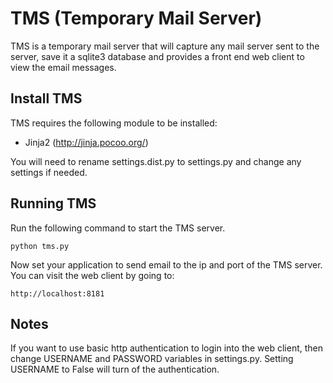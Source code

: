 # TMS (Temporary Mail Server)

TMS is a temporary mail server that will capture any mail server sent to the server, save it a sqlite3 database and provides a front end web client to view the email messages.

## Install TMS

TMS requires the following module to be installed:

* Jinja2 (http://jinja.pocoo.org/)

You will need to rename settings.dist.py to settings.py and change any settings if needed.

## Running TMS

Run the following command to start the TMS server.

	python tms.py

Now set your application to send email to the ip and port of the TMS server. You can visit the web client by going to:

	http://localhost:8181

## Notes

If you want to use basic http authentication to login into the web client, then change USERNAME and PASSWORD variables in settings.py. Setting USERNAME to False will turn of the authentication.